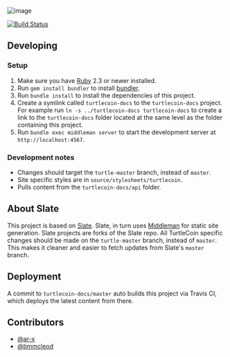 ![image](https://user-images.githubusercontent.com/34389545/35821974-62e0e25c-0a70-11e8-87dd-2cfffeb6ed47.png)

[![Build Status](https://travis-ci.org/turtlecoin/turtlecoin-api-docs-site.svg?branch=turtle-master)](https://travis-ci.org/turtlecoin/turtlecoin-api-docs-site)

## Developing

### Setup

1. Make sure you have [Ruby](https://www.ruby-lang.org/en) 2.3 or newer installed.
2. Run `gem install bundler` to install [bundler](http://bundler.io).
3. Run `bundle install` to install the dependencies of this project.
4. Create a symlink called `turtlecoin-docs` to the `turtlecoin-docs` project. For example run `ln -s ../turtlecoin-docs turtlecoin-docs` to create a link to the `turtlecoin-docs` folder located at the same level as the folder containing this project.
5. Run `bundle exec middleman server` to start the development server at `http://localhost:4567`.

### Development notes

* Changes should target the `turtle-master` branch, instead of `master`.
* Site specific styles are in `source/stylesheets/turtlecoin`.
* Pulls content from the `turtlecoin-docs/api` folder.

## About Slate 

This project is based on [Slate](https://github.com/lord/slate). Slate, in turn uses [Middleman](https://middlemanapp.com) for static site generation. Slate projects are forks of the Slate repo. All TurtleCoin specific changes should be made on the `turtle-master` branch, instead of `master`. This makes it cleaner and easier to fetch updates from Slate's `master` branch.


## Deployment

A commit to `turtlecoin-docs/master` auto builds this project via Travis CI, which deploys the latest content from there.


## Contributors

* [@ar-x](https://github.com/ar-x/)
* [@timmcleod](https://github.com/timmcleod/)
